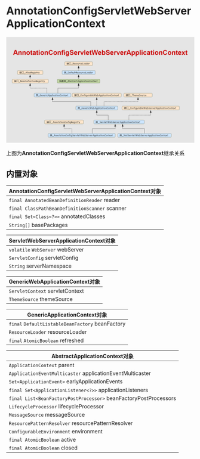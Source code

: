 # AnnotationConfigServletWebServerApplicationContext


![ae](../img/AnnotationConfigServletWebServerApplicationContext.png)

上图为**AnnotationConfigServletWebServerApplicationContext**继承关系


## 内置对象

| AnnotationConfigServletWebServerApplicationContext对象  |
|---|
| `final AnnotatedBeanDefinitionReader` reader
| `final ClassPathBeanDefinitionScanner` scanner
| `final Set<Class<?>>` annotatedClasses
| `String[]` basePackages


| ServletWebServerApplicationContext对象  |
|---|
| `volatile` `WebServer` webServer
| `ServletConfig` servletConfig
| `String` serverNamespace


| GenericWebApplicationContext对象  |
|---|
| `ServletContext` servletContext
| `ThemeSource` themeSource


| GenericApplicationContext对象  |
|---|
| `final` `DefaultListableBeanFactory` beanFactory
| `ResourceLoader` resourceLoader
| `final` `AtomicBoolean` refreshed


| AbstractApplicationContext对象  |
|---|
| `ApplicationContext` parent
| `ApplicationEventMulticaster` applicationEventMulticaster
| `Set<ApplicationEvent>` earlyApplicationEvents
| `final Set<ApplicationListener<?>>` applicationListeners
| `final List<BeanFactoryPostProcessor>` beanFactoryPostProcessors
| `LifecycleProcessor` lifecycleProcessor
| `MessageSource` messageSource
| `ResourcePatternResolver` resourcePatternResolver
| `ConfigurableEnvironment` environment
| `final AtomicBoolean` active
| `final AtomicBoolean` closed
